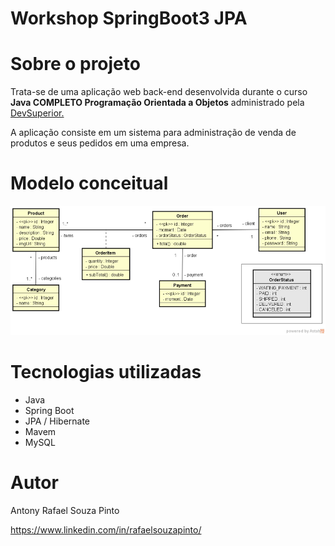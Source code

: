 # Workshop SpringBoot3 JPA

# Sobre o projeto
Trata-se de uma aplicação web back-end desenvolvida durante o curso **Java COMPLETO Programação Orientada a Objetos** administrado pela [DevSuperior.](https://devsuperior.com.br "Site da DevSuperior")

A aplicação consiste em um sistema para administração de venda de produtos e seus pedidos em uma empresa.

# Modelo conceitual
![Modelo Conceitual](https://github.com/rafaelsouzapinto/Workshop-springboot3-jpa/blob/main/imgs/modelo-conceitual.png)

# Tecnologias utilizadas
- Java
- Spring Boot
- JPA / Hibernate
- Mavem
- MySQL

# Autor
Antony Rafael Souza Pinto

https://www.linkedin.com/in/rafaelsouzapinto/
